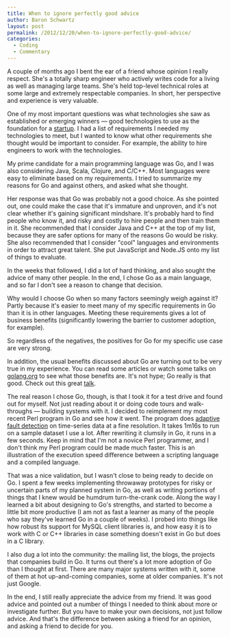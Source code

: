 ```yaml
---
title: When to ignore perfectly good advice
author: Baron Schwartz
layout: post
permalink: /2012/12/20/when-to-ignore-perfectly-good-advice/
categories:
  - Coding
  - Commentary
---
```

A couple of months ago I bent the ear of a friend whose opinion I really respect. She's a totally sharp engineer who actively writes code for a living as well as managing large teams. She's held top-level technical roles at some large and extremely respectable companies. In short, her perspective and experience is very valuable.

One of my most important questions was what technologies she saw as established or emerging winners &#8212; good technologies to use as the foundation for a [startup][1]. I had a list of requirements I needed my technologies to meet, but I wanted to know what other requirements she thought would be important to consider. For example, the ability to hire engineers to work with the technologies.

My prime candidate for a main programming language was Go, and I was also considering Java, Scala, Clojure, and C/C++. Most languages were easy to eliminate based on my requirements. I tried to summarize my reasons for Go and against others, and asked what she thought.

Her response was that Go was probably not a good choice. As she pointed out, one could make the case that it's immature and unproven, and it's not clear whether it's gaining significant mindshare. It's probably hard to find people who know it, and risky and costly to hire people and then train them in it. She recommended that I consider Java and C++ at the top of my list, because they are safer options for many of the reasons Go would be risky. She also recommended that I consider "cool" languages and environments in order to attract great talent. She put JavaScript and Node.JS onto my list of things to evaluate.

In the weeks that followed, I did a lot of hard thinking, and also sought the advice of many other people. In the end, I chose Go as a main language, and so far I don't see a reason to change that decision.

Why would I choose Go when so many factors seemingly weigh against it? Partly because it's easier to meet many of my specific requirements in Go than it is in other languages. Meeting these requirements gives a lot of business benefits (significantly lowering the barrier to customer adoption, for example).

So regardless of the negatives, the positives for Go for my specific use case are very strong.

In addition, the usual benefits discussed about Go are turning out to be very true in my experience. You can read some articles or watch some talks on [golang.org][2] to see what those benefits are. It's not hype; Go really is that good. Check out this great [talk][3].

The real reason I chose Go, though, is that I took it for a test drive and found out for myself. Not just reading about it or doing code tours and walk-throughs &#8212; building systems with it. I decided to reimplement my most recent Perl program in Go and see how it went. The program does [adaptive fault detection][4] on time-series data at a fine resolution. It takes 1m16s to run on a sample dataset I use a lot. After rewriting it clumsily in Go, it runs in a few seconds. Keep in mind that I'm not a novice Perl programmer, and I don't think my Perl program could be made much faster. This is an illustration of the execution speed difference between a scripting language and a compiled language.

That was a nice validation, but I wasn't close to being ready to decide on Go. I spent a few weeks implementing throwaway prototypes for risky or uncertain parts of my planned system in Go, as well as writing portions of things that I knew would be humdrum turn-the-crank code. Along the way I learned a bit about designing to Go's strengths, and started to become a little bit more productive (I am not as fast a learner as many of the people who say they've learned Go in a couple of weeks). I probed into things like how robust its support for MySQL client libraries is, and how easy it is to work with C or C++ libraries in case something doesn't exist in Go but does in a C library.

I also dug a lot into the community: the mailing list, the blogs, the projects that companies build in Go. It turns out there's a lot more adoption of Go than I thought at first. There are many major systems written with it, some of them at hot up-and-coming companies, some at older companies. It's not just Google.

In the end, I still really appreciate the advice from my friend. It was good advice and pointed out a number of things I needed to think about more or investigate further. But you have to make your own decisions, not just follow advice. And that's the difference between asking a friend for an opinion, and asking a friend to decide for you.

 [1]: http://vividcortex.com
 [2]: http://golang.org/
 [3]: http://vimeo.com/53221560
 [4]: http://www.xaprb.com/blog/2012/10/02/adaptive-fault-detection-in-mysql-servers/
